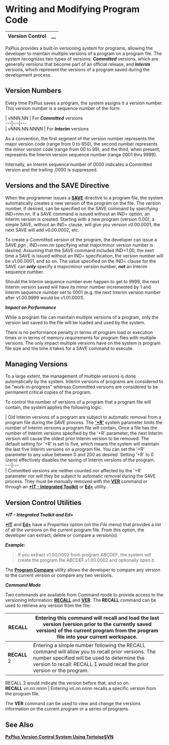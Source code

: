 # Writing and Modifying Program Code

**Version Control** |  **__**  
---|---  
  
PxPlus provides a built-in versioning system for programs, allowing the developer to maintain multiple versions of a program on a program file. The system recognizes two types of versions: **_Committed_** versions, which are generally versions that become part of an official release, and **_Interim_** versions, which represent the versions of a program saved during the development process.

## Version Numbers

Every time PxPlus saves a program, the system assigns it a version number. This version number is a sequence number of the form:

|  vNNN.NN |  For **_Committed_** versions  
---|---|---  
|  vNNN.NN.NNNN |  For **_Interim_** versions  
  
As a convention, the first segment of the version number represents the major version code (range from 0 to 650), the second number represents the minor version code (range from 00 to 99), and the third, when present, represents the Interim version sequence number (range 0001 thru 9999).

Internally, an Interim sequence number of 0000 indicates a Committed version and the trailing .0000 is suppressed.

## Versions and the SAVE Directive

When the programmer issues a **[SAVE](../../../directives/save.md)** directive to a program file, the system automatically creates a new version of the program on the file. The version number, if desired, can be specified on the SAVE command by specifying IND=nnn.nn. If a SAVE command is issued without an IND= option, an Interim version is created. Starting with a new program (version 0.00), a simple SAVE, without an IND= clause, will give you version v0.00.0001, the next SAVE will add v0.00.0002, etc.

To create a Committed version of the program, the developer can issue a SAVE _pgn_ , IND=nnn.nn specifying what major/minor version number is desired. Assuming that the SAVE command included IND=1.00, the next time a SAVE is issued without an IND= specification, the version number will be v1.00.0001, and so on. The value specified on the IND= clause for the SAVE can **_only_** specify a major/minor version number, **_not_** an Interim sequence number.

Should the Interim sequence number ever happen to get to 9999, the next Interim version saved will have its minor number incremented by 1 and Interim sequence number set to 0001 (e.g. the next Interim version number after v1.00.9999 would be v1.01.0001).

**_Impact on Performance_**

While a program file can maintain multiple versions of a program, only the version last saved to the file will be loaded and used by the system.

There is no performance penalty in terms of program load or execution times or in terms of memory requirements for program files with multiple versions. The only impact multiple versions have on the system is program file size and the time it takes for a SAVE command to execute.

## Managing Versions

To a large extent, the management of multiple versions is done automatically by the system. Interim versions of programs are considered to be "work-in-progress" whereas Committed versions are considered to be permanent critical copies of the program.

To control the number of versions of a program that a program file will contain, the system applies the following logic:

|  Old Interim versions of a program are subject to automatic removal from a program file during the SAVE process. The **['+R'](../../../parameters/plusr.md)** system parameter limits the number of Interim versions a program file will contain. Once a file has the number of Interim versions specified by the '+R' parameter, the next Interim version will cause the oldest prior Interim version to be removed. The default setting for '+R' is set to five, which means the system will maintain the last five Interim versions on a program file. You can set the '+R' parameter to any value between 0 and 200 as desired. Setting '+R' to 0 (zero) effectively disables the saving of Interim versions of the program.  
---|---  
|  Committed versions are neither counted nor affected by the '+R' parameter nor will they be subject to automatic removal during the SAVE process. They must be manually removed with the **[VER](../../../commands/version.md)** command or through an **[*IT - Integrated Toolkit](../../../toolkit1/overview.md)** or **[Ed+](../../../Ed%20Program%20Editor.md)** utility.  
  
## Version Control Utilities

**_*IT - Integrated Toolkit and Ed+_**

**[*IT](../../../toolkit1/Using%20the%20Program%20Editor.htm#properties)** and **[Ed+](../../../Ed%20Program%20Editor.htm#properties)** have a _Properties_ option (on the _File_ menu) that provides a list of all the versions on the current program file. From this option, the developer can extract, delete or compare a version(s).

**_Example:_**

> If you extract v1.00.0002 from program ABCDEF, the system will create the program file ABCDEF.v1.00.0002 and optionally open it.

The **[Program Compare](../../../toolkit1/Program%20Compare.md)** utility allows the developer to compare any version to the current version or compare any two versions.

**_Command Mode_**

Two commands are available from Command mode to provide access to the versioning information: **[RECALL](../../../commands.htm#recall)** and **[VER](../../../commands/version.md)**. The **RECALL** command can be used to retrieve any version from the file:

**RECALL** |  Entering this command will recall and load the last version (version prior to the currently saved version) of the current program from the program file into your current workspace.  
---|---  
**RECALL** 2 |  Entering a simple number following the RECALL command will allow you to recall prior versions. The number specified will be used to determine the version to recall: RECALL 1 would recall the prior version or the program.  
RECALL 2 would indicate the version before that, and so on.  
**RECALL**  _vn.nn.nnnn_ |  Entering _vn.nn.nnnn_ recalls a specific version from the program file.  
  
The **VER** command can be used to view and change the versions information on the current program or a series of programs.

## See Also

**[PxPlus Version Control System Using TortoiseSVN](../../../PxPlus%20Version%20Control%20System%20Using%20TortoiseSVN/Introduction.md)**
